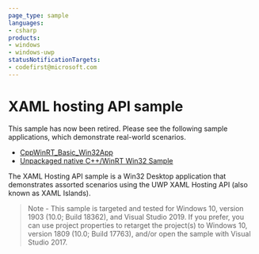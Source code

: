 ```yaml
---
page_type: sample
languages:
- csharp
products:
- windows
- windows-uwp
statusNotificationTargets:
- codefirst@microsoft.com
---
```


# XAML hosting API sample	

This sample has now been retired. Please see the following sample applications, which demonstrate real-world scenarios.

- [CppWinRT_Basic_Win32App](https://github.com/microsoft/Xaml-Islands-Samples/tree/master/Standalone_Samples/CppWinRT_Basic_Win32App)
- [Unpackaged native C++/WinRT Win32 Sample](https://github.com/microsoft/Xaml-Islands-Samples/tree/master/Samples/Win32)

The XAML Hosting API sample is a Win32 Desktop application that demonstrates assorted scenarios using the UWP XAML Hosting API (also known as XAML Islands).	

> Note - This sample is targeted and tested for Windows 10, version 1903 (10.0; Build 18362), and Visual Studio 2019. If you prefer, you can use project properties to retarget the project(s) to Windows 10, version 1809 (10.0; Build 17763), and/or open the sample with Visual Studio 2017.
